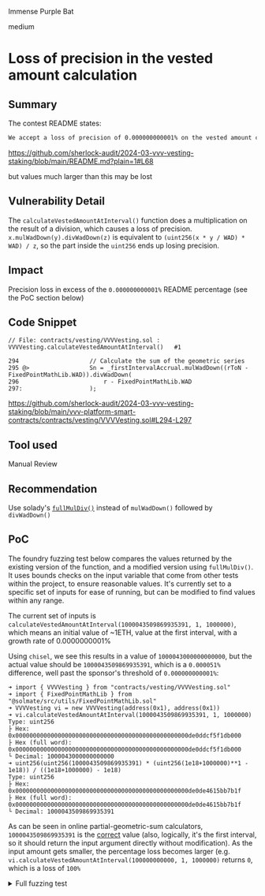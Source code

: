 Immense Purple Bat

medium

# Loss of precision in the vested amount calculation

## Summary

The contest README states:
```md
We accept a loss of precision of 0.000000000001% on the vested amount calculation.
```
https://github.com/sherlock-audit/2024-03-vvv-vesting-staking/blob/main/README.md?plain=1#L68

but values much larger than this may be lost


## Vulnerability Detail

The `calculateVestedAmountAtInterval()` function does a multiplication on the result of a division, which causes a loss of precision. `x.mulWadDown(y).divWadDown(z)` is equivalent to `(uint256(x * y / WAD) * WAD) / z`, so the part inside the `uint256` ends up losing precision.


## Impact

Precision loss in excess of the `0.000000000001%` README percentage (see the PoC section below)


## Code Snippet

```solidity
// File: contracts/vesting/VVVVesting.sol : VVVVesting.calculateVestedAmountAtInterval()   #1

294                    // Calculate the sum of the geometric series
295 @>                 Sn = _firstIntervalAccrual.mulWadDown((rToN - FixedPointMathLib.WAD)).divWadDown(
296                        r - FixedPointMathLib.WAD
297:                   );
```
https://github.com/sherlock-audit/2024-03-vvv-vesting-staking/blob/main/vvv-platform-smart-contracts/contracts/vesting/VVVVesting.sol#L294-L297



## Tool used

Manual Review


## Recommendation

Use solady's [`fullMulDiv()`](https://github.com/Vectorized/solady/blob/e4a14a5b365b353352f7c38e699a2bc9363d6576/src/utils/FixedPointMathLib.sol#L436) instead of `mulWadDown()` followed by `divWadDown()`


## PoC

The foundry fuzzing test below compares the values returned by the existing version of the function, and a modified version using `fullMulDiv()`. It uses bounds checks on the input variable that come from other tests within the project, to ensure reasonable values. It's currently set to a specific set of inputs for ease of running, but can be modified to find values within any range.

The current set of inputs is `calculateVestedAmountAtInterval(1000043509869935391, 1, 1000000)`, which means an initial value of ~1ETH, value at the first interval, with a growth rate of 0.0000000001%

Using `chisel`, we see this results in a value of `1000043000000000000`, but the actual value should be `1000043509869935391`, which is a `0.000051%` difference, well past the sponsor's threshold of `0.000000000001%`:
```text
➜ import { VVVVesting } from "contracts/vesting/VVVVesting.sol"
➜ import { FixedPointMathLib } from "@solmate/src/utils/FixedPointMathLib.sol"
➜ VVVVesting vi = new VVVVesting(address(0x1), address(0x1))
➜ vi.calculateVestedAmountAtInterval(1000043509869935391, 1, 1000000)
Type: uint256
├ Hex: 0x0000000000000000000000000000000000000000000000000de0ddcf5f1db000
├ Hex (full word): 0x0000000000000000000000000000000000000000000000000de0ddcf5f1db000
└ Decimal: 1000043000000000000
➜ uint256(uint256(1000043509869935391) * (uint256(1e18+1000000)**1 - 1e18)) / ((1e18+1000000) - 1e18)
Type: uint256
├ Hex: 0x0000000000000000000000000000000000000000000000000de0de4615bb7b1f
├ Hex (full word): 0x0000000000000000000000000000000000000000000000000de0de4615bb7b1f
└ Decimal: 1000043509869935391
```

As can be seen in online partial-geometric-sum calculators, `1000043509869935391` is the [correct](https://planetcalc.com/8599/?first=10000031000043509869935391&d=1000000000001000000&n=1) value (also, logically, it's the first interval, so it should return the input argument directly without modification). As the input amount gets smaller, the percentage loss becomes larger (e.g. `vi.calculateVestedAmountAtInterval(100000000000, 1, 1000000)` returns `0`, which is a loss of `100%`

<details><summary>Full fuzzing test</summary>

```solidity
// SPDX-License-Identifier: MIT
pragma solidity ^0.8.23;

import { Test } from "lib/forge-std/src/Test.sol";

contract CalcTest is Test {

    // forge test --match-test testIt -vvvvvv --fuzz-runs 10240
    function testIt(uint256 f, uint256 e, uint256 g) public {
         f = bound(f, 1 ether, 1_000_000_000 ether);
         e = bound(e, 1, 250);
         g = bound(g, 1000000, WAD * 34 / 100);

         // hard-code values
         // https://planetcalc.com/8599/?first=10000031000043509869935391&d=1000000000001000000&n=1
         // uint256(uint256(1000043509869935391) * (uint256(1e18+1000003)**1 - 1e18)) / ((1e18+1000003) - 1e18)
         // vi.calculateVestedAmountAtInterval(1000043509869935391, 1, 1000000)
         f = 1000043509869935391; e = 1; g = 1000000;
         
         uint256 oldc = calculateVestedAmountAtIntervalOrig(f, e, g);
         uint256 newc = calculateVestedAmountAtIntervalNew(f, e, g);
         uint256 thresh = oldc * 1 / 100000000;
         emit Results(oldc, newc, fullMulDiv(WAD, (oldc > newc ? oldc - newc : newc - oldc), oldc), thresh);
         assertApproxEqAbs(oldc, newc, thresh);
    }
    
    event Results(uint256 o, uint256 n, uint256 pct, uint256 thresh);

    uint256 internal constant MAX_UINT256 = 2**256 - 1;
    
    uint256 internal constant WAD = 1e18; // The scalar of ETH and most ERC20s.
    
    function mulWadDown(uint256 x, uint256 y) private pure returns (uint256) {
        return mulDivDown(x, y, 1e18); // Equivalent to (x * y) / 1e18 rounded down.
    }
    
    function divWadDown(uint256 x, uint256 y) private pure returns (uint256) {
        return mulDivDown(x, 1e18, y); // Equivalent to (x * 1e18) / y rounded down.
    }
    
    function mulDivDown(
        uint256 x,
        uint256 y,
        uint256 denominator
    ) private pure returns (uint256 z) {
        /// @solidity memory-safe-assembly
        assembly {
            // Equivalent to require(denominator != 0 && (y == 0 || x <= type(uint256).max / y))
            if iszero(mul(denominator, iszero(mul(y, gt(x, div(MAX_UINT256, y)))))) {
                revert(0, 0)
            }

            // Divide x * y by the denominator.
            z := div(mul(x, y), denominator)
        }
    }
    
    function rpow(
        uint256 x,
        uint256 n,
        uint256 scalar
    ) private pure returns (uint256 z) {
        /// @solidity memory-safe-assembly
        assembly {
            switch x
            case 0 {
                switch n
                case 0 {
                    // 0 ** 0 = 1
                    z := scalar
                }
                default {
                    // 0 ** n = 0
                    z := 0
                }
            }
            default {
                switch mod(n, 2)
                case 0 {
                    // If n is even, store scalar in z for now.
                    z := scalar
                }
                default {
                    // If n is odd, store x in z for now.
                    z := x
                }

                // Shifting right by 1 is like dividing by 2.
                let half := shr(1, scalar)

                for {
                    // Shift n right by 1 before looping to halve it.
                    n := shr(1, n)
                } n {
                    // Shift n right by 1 each iteration to halve it.
                    n := shr(1, n)
                } {
                    // Revert immediately if x ** 2 would overflow.
                    // Equivalent to iszero(eq(div(xx, x), x)) here.
                    if shr(128, x) {
                        revert(0, 0)
                    }

                    // Store x squared.
                    let xx := mul(x, x)

                    // Round to the nearest number.
                    let xxRound := add(xx, half)

                    // Revert if xx + half overflowed.
                    if lt(xxRound, xx) {
                        revert(0, 0)
                    }

                    // Set x to scaled xxRound.
                    x := div(xxRound, scalar)

                    // If n is even:
                    if mod(n, 2) {
                        // Compute z * x.
                        let zx := mul(z, x)

                        // If z * x overflowed:
                        if iszero(eq(div(zx, x), z)) {
                            // Revert if x is non-zero.
                            if iszero(iszero(x)) {
                                revert(0, 0)
                            }
                        }

                        // Round to the nearest number.
                        let zxRound := add(zx, half)

                        // Revert if zx + half overflowed.
                        if lt(zxRound, zx) {
                            revert(0, 0)
                        }

                        // Return properly scaled zxRound.
                        z := div(zxRound, scalar)
                    }
                }
            }
        }
    }
    
    function calculateVestedAmountAtIntervalOrig(
        uint256 _firstIntervalAccrual,
        uint256 _elapsedIntervals,
        uint256 _growthRateProportion
    ) private pure returns (uint256) {
        if (_growthRateProportion == 0 || _elapsedIntervals == 0) {
            return _firstIntervalAccrual * _elapsedIntervals;
        } else {
            uint256 r;
            uint256 rToN;
            uint256 Sn;
            unchecked {
                // Convert growth rate proportion to a fixed-point number with 1e18 scale
                r = divWadDown(
                    _growthRateProportion + WAD,
                    WAD
                );

                // Calculate r^n
                rToN = rpow(r, _elapsedIntervals, WAD);

                // Calculate the sum of the geometric series
                Sn = divWadDown(mulWadDown(_firstIntervalAccrual, (rToN - WAD)),
                    r - WAD
                );
            }
            return Sn;
        }
    }

    function calculateVestedAmountAtIntervalNew(
        uint256 _firstIntervalAccrual,
        uint256 _elapsedIntervals,
        uint256 _growthRateProportion
    ) private pure returns (uint256) {
        if (_growthRateProportion == 0 || _elapsedIntervals == 0) {
            return _firstIntervalAccrual * _elapsedIntervals;
        } else {
            uint256 r;
            uint256 rToN;
            uint256 Sn;
            unchecked {
                // Convert growth rate proportion to a fixed-point number with 1e18 scale
                r = divWadDown(
                    _growthRateProportion + WAD,
                    WAD
                );

                // Calculate r^n
                rToN = rpow(r, _elapsedIntervals, WAD);

                // Calculate the sum of the geometric series
                Sn = fullMulDiv(_firstIntervalAccrual, (rToN - WAD),
                    r - WAD
                );
            }
            return Sn;
        }
    }

    function fullMulDiv(uint256 x, uint256 y, uint256 d) internal pure returns (uint256 result) {
        /// @solidity memory-safe-assembly
        assembly {
            for {} 1 {} {
                // 512-bit multiply `[p1 p0] = x * y`.
                // Compute the product mod `2**256` and mod `2**256 - 1`
                // then use the Chinese Remainder Theorem to reconstruct
                // the 512 bit result. The result is stored in two 256
                // variables such that `product = p1 * 2**256 + p0`.

                // Least significant 256 bits of the product.
                result := mul(x, y) // Temporarily use `result` as `p0` to save gas.
                let mm := mulmod(x, y, not(0))
                // Most significant 256 bits of the product.
                let p1 := sub(mm, add(result, lt(mm, result)))

                // Handle non-overflow cases, 256 by 256 division.
                if iszero(p1) {
                    if iszero(d) {
                        mstore(0x00, 0xae47f702) // `FullMulDivFailed()`.
                        revert(0x1c, 0x04)
                    }
                    result := div(result, d)
                    break
                }

                // Make sure the result is less than `2**256`. Also prevents `d == 0`.
                if iszero(gt(d, p1)) {
                    mstore(0x00, 0xae47f702) // `FullMulDivFailed()`.
                    revert(0x1c, 0x04)
                }

                /*------------------- 512 by 256 division --------------------*/

                // Make division exact by subtracting the remainder from `[p1 p0]`.
                // Compute remainder using mulmod.
                let r := mulmod(x, y, d)
                // `t` is the least significant bit of `d`.
                // Always greater or equal to 1.
                let t := and(d, sub(0, d))
                // Divide `d` by `t`, which is a power of two.
                d := div(d, t)
                // Invert `d mod 2**256`
                // Now that `d` is an odd number, it has an inverse
                // modulo `2**256` such that `d * inv = 1 mod 2**256`.
                // Compute the inverse by starting with a seed that is correct
                // correct for four bits. That is, `d * inv = 1 mod 2**4`.
                let inv := xor(2, mul(3, d))
                // Now use Newton-Raphson iteration to improve the precision.
                // Thanks to Hensel's lifting lemma, this also works in modular
                // arithmetic, doubling the correct bits in each step.
                inv := mul(inv, sub(2, mul(d, inv))) // inverse mod 2**8
                inv := mul(inv, sub(2, mul(d, inv))) // inverse mod 2**16
                inv := mul(inv, sub(2, mul(d, inv))) // inverse mod 2**32
                inv := mul(inv, sub(2, mul(d, inv))) // inverse mod 2**64
                inv := mul(inv, sub(2, mul(d, inv))) // inverse mod 2**128
                result :=
                    mul(
                        // Divide [p1 p0] by the factors of two.
                        // Shift in bits from `p1` into `p0`. For this we need
                        // to flip `t` such that it is `2**256 / t`.
                        or(
                            mul(sub(p1, gt(r, result)), add(div(sub(0, t), t), 1)),
                            div(sub(result, r), t)
                        ),
                        // inverse mod 2**256
                        mul(inv, sub(2, mul(d, inv)))
                    )
                break
            }
        }
    }
}
```
</details>
